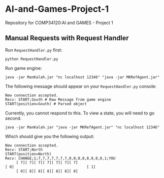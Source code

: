 
# AI-and-Games-Project-1

Repository for COMP34120:AI and GAMES - Project 1

  

## Manual Requests with Request Handler

Run `RequestHandler.py` first:

  ```python RequestHandler.py```

Run game engine:

```java -jar ManKalah.jar "nc localhost 12346" "java -jar MKRefAgent.jar"```

The following message should appear on your `RequestHandler.py` console:
```
New connection accepted.
Recv: START;South # Raw Message from game engine
START(position=South) # Parsed object
```
Currently, you cannot respond to this. To view a state, you will need to go second.

```java -jar ManKalah.jar "java -jar MKRefAgent.jar" "nc localhost 12346"```

Which should give you the following output:
```
New connection accepted.
Recv: START;North
START(position=North)
Recv: CHANGE;1;7,7,7,7,7,7,7,0,0,8,8,8,8,8,8,1;YOU
     [ 7][ 7][ 7][ 7][ 7][ 7][ 7]
[ 0]                                 [ 1]
     [ 0][ 8][ 8][ 8][ 8][ 8][ 8]

```